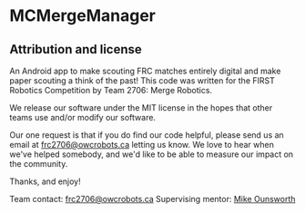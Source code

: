 # MCMergeManager

## Attribution and license

An Android app to make scouting FRC matches entirely digital and make paper scouting a think of the past! This code was written for the FIRST Robotics Competition by Team 2706: Merge Robotics.

We release our software under the MIT license in the hopes that other teams use and/or modify our software.

Our one request is that if you do find our code helpful, please send us an email at frc2706@owcrobots.ca letting us know. We love to hear when we've helped somebody, and we'd like to be able to measure our impact on the community.

Thanks, and enjoy!

Team contact: frc2706@owcrobots.ca
Supervising mentor: [Mike Ounsworth](https://github.com/ounsworth)
